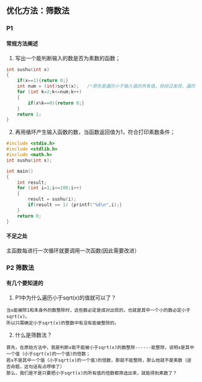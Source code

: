 ## 优化方法：筛数法

### P1

#### 常规方法阐述

1. 写出一个能判断输入的数是否为素数的函数；
```c
int sushu(int x) 
{
    if(x==1){return 0;}
    int num = (int)sqrt(x);   /*原先是遍历小于输入值的所有值，但经过发现，遍历小于sqrt(x)的值就可以*/
    for (int k=2;k<=num;k++)
    {
        if(x%k==0){return 0;}
    }
    return 1;
}
```
2. 再用循环产生输入函数的数，当函数返回值为1，符合打印素数条件；
```c
#include <stdio.h>
#include <stdlib.h>
#include <math.h>
int sushu(int x);

int main()
{
    int result;
    for (int i=1;i<=100;i++)
    {
        result = sushu(i);
        if(result == 1) {printf("%d\n",i);}  
    }
    return 0;
}
```
#### 不足之处

主函数每进行一次循环就要调用一次函数(因此需要改进）

### P2 筛数法

#### 有几个要知道的

1. P1中为什么遍历小于sqrt(x)的值就可以了？ 
```
当x能被除1和本身外的数整除时，这些数必定是成对出现的，也就是其中一个小的数必定小于sqrt(x)。
所以只需确定小于sqrt(x)的整数中有没有能被整除的。
```
2. 什么是筛数法？ 
```
首先，在原始方法中，我是判断x能不能被小于sqrt(x)的数整除------能整除，说明x是其中一个值（小于sqrt(x)的一个值)的倍数；
若x不是其中一个值（小于sqrt(x)的一个值)的倍数，那就不能整除，那么他就不是素数（逆否命题，这句话有点啰嗦了）
那么，我们是不是只要把小于sqrt(x)的所有值的倍数都筛选出来，就能得到素数了？
```
